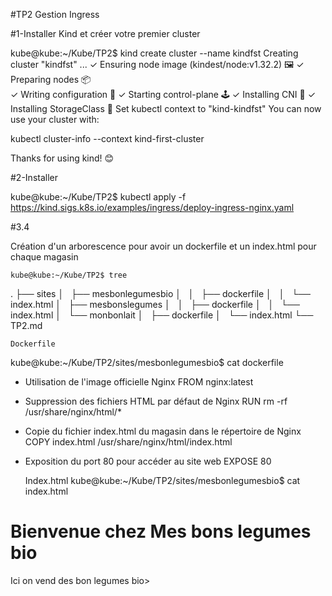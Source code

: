 #TP2 Gestion Ingress

#1-Installer Kind et créer votre premier cluster

kube@kube:~/Kube/TP2$ kind create cluster --name kindfst
Creating cluster "kindfst" ...
 ✓ Ensuring node image (kindest/node:v1.32.2) 🖼
 ✓ Preparing nodes 📦  
 ✓ Writing configuration 📜 
 ✓ Starting control-plane 🕹️ 
 ✓ Installing CNI 🔌 
 ✓ Installing StorageClass 💾 
Set kubectl context to "kind-kindfst"
You can now use your cluster with:

kubectl cluster-info --context kind-first-cluster

Thanks for using kind! 😊

#2-Installer 

kube@kube:~/Kube/TP2$ kubectl apply -f https://kind.sigs.k8s.io/examples/ingress/deploy-ingress-nginx.yaml

#3.4

Création d'un arborescence pour avoir un dockerfile et un index.html pour chaque magasin

	kube@kube:~/Kube/TP2$ tree
.
├── sites
│   ├── mesbonlegumesbio
│   │   ├── dockerfile
│   │   └── index.html
│   ├── mesbonslegumes
│   │   ├── dockerfile
│   │   └── index.html
│   └── monbonlait
│       ├── dockerfile
│       └── index.html
└── TP2.md

	Dockerfile
kube@kube:~/Kube/TP2/sites/mesbonlegumesbio$ cat dockerfile
 
 - Utilisation de l'image officielle Nginx
FROM nginx:latest

 -  Suppression des fichiers HTML par défaut de Nginx
RUN rm -rf /usr/share/nginx/html/*

  - Copie du fichier index.html du magasin dans le répertoire de Nginx
COPY index.html /usr/share/nginx/html/index.html

  - Exposition du port 80 pour accéder au site web
EXPOSE 80

	Index.html
kube@kube:~/Kube/TP2/sites/mesbonlegumesbio$ cat index.html
<!DOCTYPE html>
<html lang="en">
  <head>
    <meta charset="UTF-8">
    <title>Simple App</title>
  </head>
  <body>
    <h1>Bienvenue chez Mes bons legumes bio</h1>
        <p>
Ici on vend des bon legumes bio>
        </p>
  </body>
</html>
